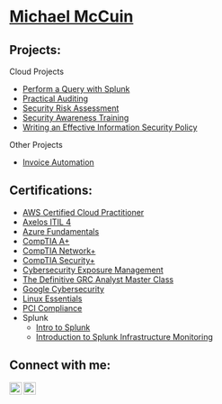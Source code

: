 <h1><a href="https://www.linkedin.com/in/michaelmccuin/">Michael McCuin</a>

<h2>Projects:</h2>

Cloud Projects
  - [Perform a Query with Splunk](https://github.com/michaelmccuin/PerformAQueryWithSplunk)
  - [Practical Auditing](https://github.com/michaelmccuin/PracticalAuditing)
  - [Security Risk Assessment](https://github.com/michaelmccuin/SecurityRiskAssessment)
  - [Security Awareness Training](https://github.com/michaelmccuin/SecurityAwarenessTraining)
  - [Writing an Effective Information Security Policy](https://github.com/michaelmccuin/WritingAnEffectiveInformationSecurityPolicy)

Other Projects
  - [Invoice Automation](https://github.com/michaelmccuin/InvoiceAutomation)

<h2>Certifications:</h2>

- <a href="https://i.imgur.com/xfTKi3j">AWS Certified Cloud Practitioner</a>
- <a href="https://imgur.com/Q39PUEF">Axelos ITIL 4</a>
- <a href="https://imgur.com/LgPzyYi">Azure Fundamentals</a>
- <a href="https://imgur.com/pYl0Sx5.png">CompTIA A+</a>
- <a href="https://i.imgur.com/Pvj4LP7.png">CompTIA Network+</a>
- <a href="https://i.imgur.com/UFBttCc.png">CompTIA Security+</a>
- <a href="https://xm-cyber.thinkific.com/certificates/kfmzmfxstj">Cybersecurity Exposure Management</a>
- <a href="https://i.imgur.com/AO2C28b.jpg">The Definitive GRC Analyst Master Class</a>
- <a href="https://www.coursera.org/account/accomplishments/specialization/certificate/S2HXYNMUT3BT/">Google Cybersecurity</a>
- <a href="https://i.imgur.com/CDqw3GW.png">Linux Essentials</a>
- <a href="https://i.imgur.com/Cn9oYCZ.jpg">PCI Compliance</a> <br/>
- Splunk
  - <a href="https://i.imgur.com/h7vRktc.jpg">Intro to Splunk</a>
  - <a href="https://i.imgur.com/6qfEqhh.jpg">Introduction to Splunk Infrastructure Monitoring</a>


<h2>Connect with me:</h2>

[<img align="left" alt="MichaelMcCuin | LinkedIn" width="22px" src="https://cdn.jsdelivr.net/npm/simple-icons@v3/icons/linkedin.svg" />][linkedin]
[<img align="left" alt="MichaelMcCuin | YouTube" width="22px" src="https://cdn.jsdelivr.net/npm/simple-icons@v3/icons/youtube.svg" />][youtube]

[linkedin]: https://www.linkedin.com/in/michaelmccuin/
[youtube]: https://www.youtube.com/@Michael.McCuin

<!--
**michaelmccuin/michaelmccuin** is a ✨ _special_ ✨ repository because its `README.md` (this file) appears on your GitHub profile.

Here are some ideas to get you started:

- 🔭 I’m currently working on ...
- 🌱 I’m currently learning ...
- 👯 I’m looking to collaborate on ...
- 🤔 I’m looking for help with ...
- 💬 Ask me about ...
- 📫 How to reach me: ...
- 😄 Pronouns: ...
- ⚡ Fun fact: ...
-->
